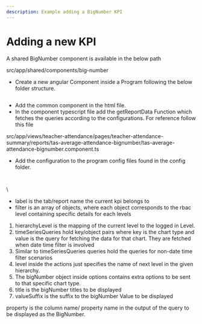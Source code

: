 ```yaml
---
description: Example adding a BigNumber KPI
---
```


# Adding a new KPI

A shared BigNumber component is available in the below path

src/app/shared/components/big-number

* Create a new angular Component inside a Program following the below folder structure.



<figure><img src="https://lh4.googleusercontent.com/CYWSKPpFe7_sMf1mI8RkMa6zyMTW18vLCk0bAvnN6c6TWlPN8x9XQtsa033DOg7_oPOY8w5CGg7symzujEhU7bRq-J8S4VUmpzliQpGvSdd_s-RnO62Lbfymf-K3_J4pn6rgjevrxlmoCBxEaQm59hw" alt=""><figcaption></figcaption></figure>

* Add the common component in the html file.
* In the component typescript file add the getReportData Function which fetches the queries according to the configurations. For reference follow this file&#x20;

src/app/views/teacher-attendance/pages/teacher-attendance-summary/reports/tas-average-attendance-bignumber/tas-average-attendance-bignumber.component.ts

* Add the configuration to the program config files found in the config folder.

<figure><img src="https://lh5.googleusercontent.com/xxj07p2Wvd9ijrSu0UaGU6VeVgZowbTNnAKPgEI78e_rVBS_UT72i0SiNiNpK4rI39TGeqSBnlPqf2I70HQRtxnXYqfDbV2ivx2yVHaP_FiVH5iTR5XES65wBKfDDrix3vIcUwOtP1OEUQUK_3tI6AU" alt=""><figcaption></figcaption></figure>

<figure><img src="https://lh3.googleusercontent.com/COsiUlSOKpqTWPEmrE0oQ0CZEf3hqvBYVy8OBbwOXphJMAHvP6mtV8mxJkMXTK1PEf7zCEnEOwd2nXCAIkjMbcjAZ5oQWtyow_-9BZaFq-5s96UJnzqzyNGJNysNO3shKd1jhuwJmqSmkY7jMkxrGb8" alt=""><figcaption></figcaption></figure>

\


* label is the tab/report name the current kpi belongs to
* filter is an array of objects, where each object corresponds to the rbac level containing specific details for each levels

1. hierarchyLevel is the mapping of the current level to the logged in Level.
2. timeSeriesQueries hold key/object pairs where key is the chart type and value is the query for fetching the data for that chart. They are fetched when date time filter is involved
3. Similar to timeSeriesQueries queries hold the queries for non-date time filter scenarios
4. level inside the actions just specifies the name of next level in the given hierarchy.
5. The bigNumber object inside options contains extra options to be sent to that specific chart type.
6. title is the bigNumber titles to be displayed
7. valueSuffix is the suffix to the bigNumber Value to be displayed

property is the column name/ property name in the output of the query to be displayed as the BigNumber.
